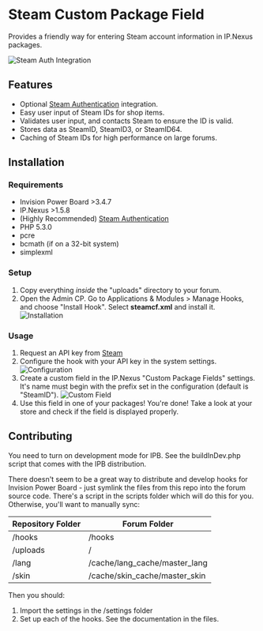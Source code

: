 Steam Custom Package Field
=======
Provides a friendly way for entering Steam account information in
IP.Nexus packages.

![Steam Auth Integration](http://yiyangc91.github.io/images/steamcf.png)

## Features
* Optional [Steam Authentication](https://github.com/Lavoaster/IP.Board-Steam-Authentication-Method)
  integration.
* Easy user input of Steam IDs for shop items.
* Validates user input, and contacts Steam to ensure the ID is valid.
* Stores data as SteamID, SteamID3, or SteamID64.
* Caching of Steam IDs for high performance on large forums.

## Installation
### Requirements
* Invision Power Board >3.4.7
* IP.Nexus >1.5.8
* (Highly Recommended) [Steam Authentication](https://github.com/Lavoaster/IP.Board-Steam-Authentication-Method)
* PHP 5.3.0
 * pcre
 * bcmath (if on a 32-bit system)
 * simplexml

### Setup

1. Copy everything *inside* the "uploads" directory to your forum.
2. Open the Admin CP. Go to Applications & Modules > Manage Hooks, and
   choose "Install Hook". Select **steamcf.xml** and install it.
   ![Installation](http://yiyangc91.github.io/images/steamcf_install.png)


### Usage
1. Request an API key from [Steam](http://steamcommunity.com/dev/apikey)
2. Configure the hook with your API key in the system settings.
   ![Configuration](http://yiyangc91.github.io/images/steamcf_1.png)
3. Create a custom field in the IP.Nexus "Custom Package Fields"
   settings. It's name must begin with the prefix set in the
   configuration (default is "SteamID").
   ![Custom Field](http://yiyangc91.github.io/images/steamcf_2.png)
4. Use this field in one of your packages! You're done! Take a look
   at your store and check if the field is displayed properly.

## Contributing
You need to turn on development mode for IPB. See the buildInDev.php
script that comes with the IPB distribution.

There doesn't seem to be a great way to distribute and develop hooks
for Invision Power Board - just symlink the files from this repo
into the forum source code. There's a script in the scripts folder
which will do this for you. Otherwise, you'll want to manually sync:

| Repository Folder | Forum Folder                  |
|-------------------|-------------------------------|
| /hooks            | /hooks                        |
| /uploads          | /                             |
| /lang             | /cache/lang_cache/master_lang |
| /skin             | /cache/skin_cache/master_skin |

Then you should:

1. Import the settings in the /settings folder
2. Set up each of the hooks. See the documentation in the files.
